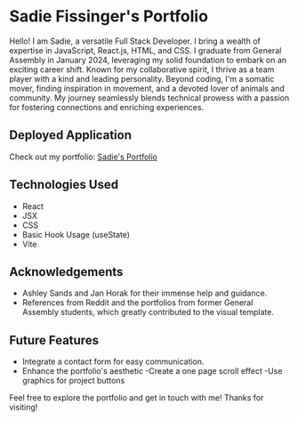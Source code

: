 # Sadie Fissinger's Portfolio

Hello! I am Sadie, a versatile Full Stack Developer. I bring a wealth of expertise in JavaScript, React.js, HTML, and CSS. I graduate from General Assembly in January 2024, leveraging my solid foundation to embark on an exciting career shift.
Known for my collaborative spirit, I thrive as a team player with a kind and leading personality. Beyond coding, I'm a somatic mover, finding inspiration in movement, and a devoted lover of animals and community. My journey seamlessly blends technical prowess with a passion for fostering connections and enriching experiences.

## Deployed Application

Check out my portfolio: [Sadie's Portfolio](https://sadiefissportfolio.netlify.app/)

## Technologies Used

- React
- JSX
- CSS
- Basic Hook Usage (useState)
- Vite
## Acknowledgements

- Ashley Sands and Jan Horak for their immense help and guidance.
- References from Reddit and the portfolios from former General Assembly students, which greatly contributed to the visual template.

## Future Features

- Integrate a contact form for easy communication.
- Enhance the portfolio's aesthetic
-Create a one page scroll effect
-Use graphics for project buttons

Feel free to explore the portfolio and get in touch with me! Thanks  for visiting!